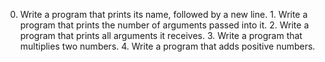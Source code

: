 0. Write a program that prints its name, followed by a new line. 1. Write a program that prints the number of arguments passed into it. 2. Write a program that prints all arguments it receives. 3. Write a program that multiplies two numbers. 4. Write a program that adds positive numbers.
